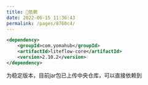 ```yaml
---
title: 🧬依赖
date: 2022-06-15 11:36:43
permalink: /pages/8760c4/
---
```


```xml
<dependency>
	<groupId>com.yomahub</groupId>
    <artifactId>liteflow-core</artifactId>
	<version>2.10.2</version>
</dependency>
```
为稳定版本，目前jar包已上传中央仓库，可以直接依赖到